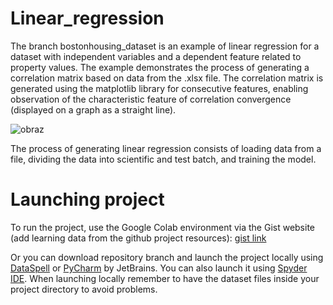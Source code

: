 # Linear_regression

The branch bostonhousing_dataset is an example of linear regression for a dataset with independent variables and a dependent feature related to property values. The example demonstrates the process of generating a correlation matrix based on data from the .xlsx file. The correlation matrix is generated using the matplotlib library for consecutive features, enabling observation of the characteristic feature of correlation convergence (displayed on a graph as a straight line).

<!--
Gałąź bostonhousing_dataset jest przykładem regresji liniowej dla zbioru danych niezależnych oraz zależnej cechy waerości posiadłości. Przykład demonstruje proces generacji macierzy korelacji na podstawie danych z pliku .xlsx. Macierz korelacji jest generowana za pomocą biblioteki matplotlib dla kolejnych cech, dzięki czemu możliwe jest zaobserwowanie charakterystycznej cechy zbieżkości korelacji (na wykresie prezentowanej za pomocą linii prostej)
-->

![obraz](https://github.com/RobertNeat/Linear_regression/assets/47086490/9096c75e-dae1-4d53-aa63-288d1daf4cb6)

The process of generating linear regression consists of loading data from a file, dividing the data into scientific and test batch, and training the model.

# Launching project

To run the project, use the Google Colab environment via the Gist website (add learning data from the github project resources):
[gist link](https://gist.github.com/RobertNeat/e33661412489c9d95b9a428fd0347c2f)

Or you can download repository branch and launch the project locally using [DataSpell](https://www.jetbrains.com/dataspell/) or [PyCharm](https://www.jetbrains.com/pycharm/) by JetBrains. You can also launch it using [Spyder IDE](https://www.spyder-ide.org/). When launching locally remember to have the dataset files inside your project directory to avoid problems.
